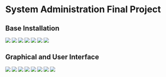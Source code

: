 # System Administration Final Project

## Base Installation
![](bsd-setup/1.png)
![](bsd-setup/2.png)
![](bsd-setup/3.png)
![](bsd-setup/4.png)
![](bsd-setup/5.png)
![](bsd-setup/6.png)
![](bsd-setup/7.png)
## Graphical and User Interface
![](bsd-setup/8.png)
![](bsd-setup/9.png)
![](bsd-setup/10.png)
![](bsd-setup/11.png)
![](bsd-setup/12.png)
![](bsd-setup/13.png)
![](bsd-setup/14.png)
![](bsd-setup/15.png)
